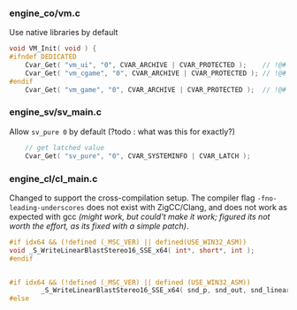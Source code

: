 <!-- ### engine_co/q_shared.h -->
<!-- Enable compile-time definition of macros -->
<!-- ```c -->
<!-- #if !defined(DEFAULT_GAME) -->
<!-- #define DEFAULT_GAME			"defrag" -->
<!-- #endif -->
<!-- ``` -->
<!-- ```c -->
<!-- #if !defined(Q3_VERSION) -->
<!-- #define Q3_VERSION            "Q3 1.32e" -->
<!-- #endif -->
<!-- ``` -->


<!-- ### engine_cl/cl_main.c -->
<!-- Switch sarge to ranger as default model -->
<!-- ```c -->
<!-- Cvar_Get ("model", "ranger", CVAR_USERINFO | CVAR_ARCHIVE_ND ); -->
<!-- Cvar_Get ("headmodel", "ranger", CVAR_USERINFO | CVAR_ARCHIVE_ND ); -->
<!-- Cvar_Get ("team_model", "ranger", CVAR_USERINFO | CVAR_ARCHIVE_ND ); -->
<!-- Cvar_Get ("team_headmodel", "ranger", CVAR_USERINFO | CVAR_ARCHIVE_ND ); -->
<!-- ``` -->


### engine_co/vm.c
Use native libraries by default
```c
void VM_Init( void ) {
#ifndef DEDICATED
	Cvar_Get( "vm_ui", "0", CVAR_ARCHIVE | CVAR_PROTECTED );	// !@# SHIP WITH SET TO 2
	Cvar_Get( "vm_cgame", "0", CVAR_ARCHIVE | CVAR_PROTECTED );	// !@# SHIP WITH SET TO 2
#endif
	Cvar_Get( "vm_game", "0", CVAR_ARCHIVE | CVAR_PROTECTED );	// !@# SHIP WITH SET TO 2
```


### engine_sv/sv_main.c
Allow `sv_pure 0` by default (?todo : what was this for exactly?)
```c
	// get latched value
	Cvar_Get( "sv_pure", "0", CVAR_SYSTEMINFO | CVAR_LATCH );
```

### engine_cl/cl_main.c
Changed to support the cross-compilation setup.
The compiler flag `-fno-leading-underscores` does not exist with ZigCC/Clang, 
and does not work as expected with gcc _(might work, but could't make it work; figured its not worth the effort, as its fixed with a simple patch)_.
```c
#if idx64 && (!defined (_MSC_VER) || defined(USE_WIN32_ASM))
void _S_WriteLinearBlastStereo16_SSE_x64( int*, short*, int );
#endif


#if idx64 && (!defined (_MSC_VER) || defined (USE_WIN32_ASM))
		_S_WriteLinearBlastStereo16_SSE_x64( snd_p, snd_out, snd_linear_count );
#else
```

